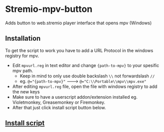 # Stremio-mpv-button
Adds button to web.stremio player interface that opens mpv (Windows)

## Installation
To get the script to work you have to add a URL Protocol in the windows registry for mpv.
- Edit `mpvurl.reg` in text editor and change `{path-to-mpv}` to your spesific mpv path.
  - Keep in mind to only use double backslash `\\` not forwardslash `//`
  - eg. `@="{path-to-mpv}"` ---> `@="C:\\Portable\\mpv\\mpv.exe"`
- After editing `mpvurl.reg` file, open the file with windows registry to add the new keys
- Make sure to have a userscript addon/extension installed eg. Violetmonkey, Greasemonkey or Firemonkey.
- After that just click install script button below.
## [Install script](https://github.com/ocyt3/Stremio-mpv-button/raw/main/stremio-mpv-button.user.js)
